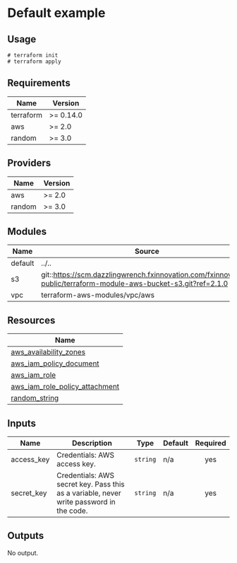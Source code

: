 # Default example

## Usage

```
# terraform init
# terraform apply
```

<!-- BEGINNING OF PRE-COMMIT-TERRAFORM DOCS HOOK -->
## Requirements

| Name | Version |
|------|---------|
| terraform | >= 0.14.0 |
| aws | >= 2.0 |
| random | >= 3.0 |

## Providers

| Name | Version |
|------|---------|
| aws | >= 2.0 |
| random | >= 3.0 |

## Modules

| Name | Source | Version |
|------|--------|---------|
| default | ../.. |  |
| s3 | git::https://scm.dazzlingwrench.fxinnovation.com/fxinnovation-public/terraform-module-aws-bucket-s3.git?ref=2.1.0 |  |
| vpc | terraform-aws-modules/vpc/aws | 2.78.0 |

## Resources

| Name |
|------|
| [aws_availability_zones](https://registry.terraform.io/providers/hashicorp/aws/latest/docs/data-sources/availability_zones) |
| [aws_iam_policy_document](https://registry.terraform.io/providers/hashicorp/aws/latest/docs/data-sources/iam_policy_document) |
| [aws_iam_role](https://registry.terraform.io/providers/hashicorp/aws/latest/docs/resources/iam_role) |
| [aws_iam_role_policy_attachment](https://registry.terraform.io/providers/hashicorp/aws/latest/docs/resources/iam_role_policy_attachment) |
| [random_string](https://registry.terraform.io/providers/hashicorp/random/latest/docs/resources/string) |

## Inputs

| Name | Description | Type | Default | Required |
|------|-------------|------|---------|:--------:|
| access\_key | Credentials: AWS access key. | `string` | n/a | yes |
| secret\_key | Credentials: AWS secret key. Pass this as a variable, never write password in the code. | `string` | n/a | yes |

## Outputs

No output.
<!-- END OF PRE-COMMIT-TERRAFORM DOCS HOOK -->
